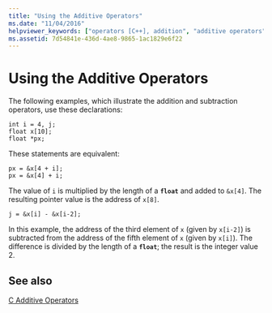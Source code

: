 ```yaml
---
title: "Using the Additive Operators"
ms.date: "11/04/2016"
helpviewer_keywords: ["operators [C++], addition", "additive operators"]
ms.assetid: 7d54841e-436d-4ae8-9865-1ac1829e6f22
---
```

# Using the Additive Operators

The following examples, which illustrate the addition and subtraction operators, use these declarations:

```
int i = 4, j;
float x[10];
float *px;
```

These statements are equivalent:

```
px = &x[4 + i];
px = &x[4] + i;
```

The value of `i` is multiplied by the length of a **`float`** and added to `&x[4]`. The resulting pointer value is the address of `x[8]`.

```
j = &x[i] - &x[i-2];
```

In this example, the address of the third element of `x` (given by `x[i-2]`) is subtracted from the address of the fifth element of `x` (given by `x[i]`). The difference is divided by the length of a **`float`**; the result is the integer value 2.

## See also

[C Additive Operators](../c-language/c-additive-operators.md)
